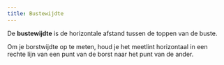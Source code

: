 ```yaml
---
title: Bustewijdte
---
```


De **bustewijdte** is de horizontale afstand tussen de toppen van de buste.

Om je borstwijdte op te meten, houd je het meetlint horizontaal in een rechte lijn van een punt van de borst naar het punt van de ander.
<MeasieImage />
